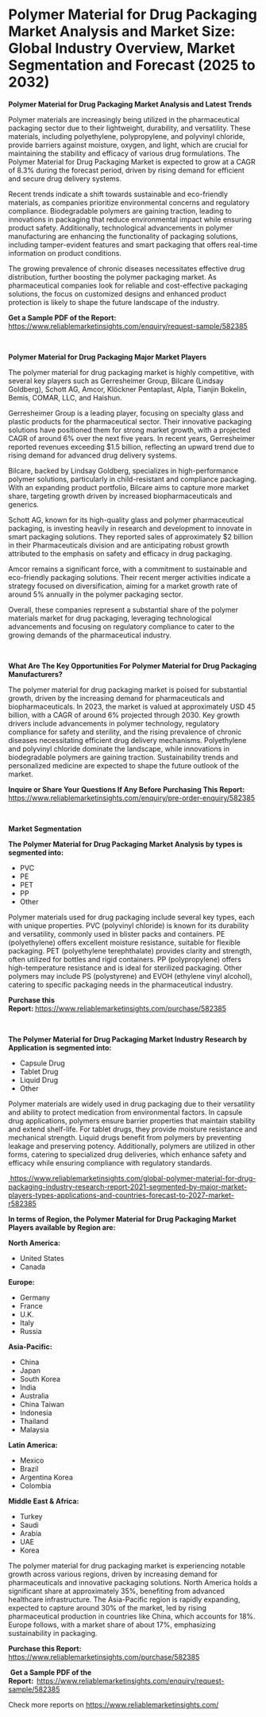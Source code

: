 <p><h1>Polymer Material for Drug Packaging Market Analysis and Market Size: Global Industry Overview, Market Segmentation and Forecast (2025 to 2032)</h1></p><p><strong>Polymer Material for Drug Packaging Market Analysis and Latest Trends</strong></p>
<p><p>Polymer materials are increasingly being utilized in the pharmaceutical packaging sector due to their lightweight, durability, and versatility. These materials, including polyethylene, polypropylene, and polyvinyl chloride, provide barriers against moisture, oxygen, and light, which are crucial for maintaining the stability and efficacy of various drug formulations. The Polymer Material for Drug Packaging Market is expected to grow at a CAGR of 8.3% during the forecast period, driven by rising demand for efficient and secure drug delivery systems.</p><p>Recent trends indicate a shift towards sustainable and eco-friendly materials, as companies prioritize environmental concerns and regulatory compliance. Biodegradable polymers are gaining traction, leading to innovations in packaging that reduce environmental impact while ensuring product safety. Additionally, technological advancements in polymer manufacturing are enhancing the functionality of packaging solutions, including tamper-evident features and smart packaging that offers real-time information on product conditions.</p><p>The growing prevalence of chronic diseases necessitates effective drug distribution, further boosting the polymer packaging market. As pharmaceutical companies look for reliable and cost-effective packaging solutions, the focus on customized designs and enhanced product protection is likely to shape the future landscape of the industry.</p></p>
<p><strong>Get a Sample PDF of the Report:&nbsp;</strong> <a href="https://www.reliablemarketinsights.com/enquiry/request-sample/582385?utm_campaign=3211&utm_medium=2&utm_source=Github&utm_content=ia&utm_term=23032025&utm_id=polymer-material-for-drug-packaging">https://www.reliablemarketinsights.com/enquiry/request-sample/582385</a></p>
<p>&nbsp;</p>
<p><strong>Polymer Material for Drug Packaging Major Market Players</strong></p>
<p><p>The polymer material for drug packaging market is highly competitive, with several key players such as Gerresheimer Group, Bilcare (Lindsay Goldberg), Schott AG, Amcor, Klöckner Pentaplast, Alpla, Tianjin Bokelin, Bemis, COMAR, LLC, and Haishun. </p><p>Gerresheimer Group is a leading player, focusing on specialty glass and plastic products for the pharmaceutical sector. Their innovative packaging solutions have positioned them for strong market growth, with a projected CAGR of around 6% over the next five years. In recent years, Gerresheimer reported revenues exceeding $1.5 billion, reflecting an upward trend due to rising demand for advanced drug delivery systems.</p><p>Bilcare, backed by Lindsay Goldberg, specializes in high-performance polymer solutions, particularly in child-resistant and compliance packaging. With an expanding product portfolio, Bilcare aims to capture more market share, targeting growth driven by increased biopharmaceuticals and generics.</p><p>Schott AG, known for its high-quality glass and polymer pharmaceutical packaging, is investing heavily in research and development to innovate in smart packaging solutions. They reported sales of approximately $2 billion in their Pharmaceuticals division and are anticipating robust growth attributed to the emphasis on safety and efficacy in drug packaging.</p><p>Amcor remains a significant force, with a commitment to sustainable and eco-friendly packaging solutions. Their recent merger activities indicate a strategy focused on diversification, aiming for a market growth rate of around 5% annually in the polymer packaging sector.</p><p>Overall, these companies represent a substantial share of the polymer materials market for drug packaging, leveraging technological advancements and focusing on regulatory compliance to cater to the growing demands of the pharmaceutical industry.</p></p>
<p>&nbsp;</p>
<p><strong>What Are The Key Opportunities For Polymer Material for Drug Packaging Manufacturers?</strong></p>
<p><p>The polymer material for drug packaging market is poised for substantial growth, driven by the increasing demand for pharmaceuticals and biopharmaceuticals. In 2023, the market is valued at approximately USD 45 billion, with a CAGR of around 6% projected through 2030. Key growth drivers include advancements in polymer technology, regulatory compliance for safety and sterility, and the rising prevalence of chronic diseases necessitating efficient drug delivery mechanisms. Polyethylene and polyvinyl chloride dominate the landscape, while innovations in biodegradable polymers are gaining traction. Sustainability trends and personalized medicine are expected to shape the future outlook of the market.</p></p>
<p><strong>Inquire or Share Your Questions If Any Before Purchasing This Report:</strong> <a href="https://www.reliablemarketinsights.com/enquiry/pre-order-enquiry/582385?utm_campaign=3211&utm_medium=2&utm_source=Github&utm_content=ia&utm_term=23032025&utm_id=polymer-material-for-drug-packaging">https://www.reliablemarketinsights.com/enquiry/pre-order-enquiry/582385</a></p>
<p>&nbsp;</p>
<p><strong>Market Segmentation</strong></p>
<p><strong>The Polymer Material for Drug Packaging Market Analysis by types is segmented into:</strong></p>
<p><ul><li>PVC</li><li>PE</li><li>PET</li><li>PP</li><li>Other</li></ul></p>
<p><p>Polymer materials used for drug packaging include several key types, each with unique properties. PVC (polyvinyl chloride) is known for its durability and versatility, commonly used in blister packs and containers. PE (polyethylene) offers excellent moisture resistance, suitable for flexible packaging. PET (polyethylene terephthalate) provides clarity and strength, often utilized for bottles and rigid containers. PP (polypropylene) offers high-temperature resistance and is ideal for sterilized packaging. Other polymers may include PS (polystyrene) and EVOH (ethylene vinyl alcohol), catering to specific packaging needs in the pharmaceutical industry.</p></p>
<p><strong>Purchase this Report:&nbsp;</strong><a href="https://www.reliablemarketinsights.com/purchase/582385?utm_campaign=3211&utm_medium=2&utm_source=Github&utm_content=ia&utm_term=23032025&utm_id=polymer-material-for-drug-packaging">https://www.reliablemarketinsights.com/purchase/582385</a></p>
<p>&nbsp;</p>
<p><strong>The Polymer Material for Drug Packaging Market Industry Research by Application is segmented into:</strong></p>
<p><ul><li>Capsule Drug</li><li>Tablet Drug</li><li>Liquid Drug</li><li>Other</li></ul></p>
<p><p>Polymer materials are widely used in drug packaging due to their versatility and ability to protect medication from environmental factors. In capsule drug applications, polymers ensure barrier properties that maintain stability and extend shelf-life. For tablet drugs, they provide moisture resistance and mechanical strength. Liquid drugs benefit from polymers by preventing leakage and preserving potency. Additionally, polymers are utilized in other forms, catering to specialized drug deliveries, which enhance safety and efficacy while ensuring compliance with regulatory standards.</p></p>
<p><a href="https://www.reliablemarketinsights.com/global-polymer-material-for-drug-packaging-industry-research-report-2021-segmented-by-major-market-players-types-applications-and-countries-forecast-to-2027-market-r582385?utm_campaign=3211&utm_medium=2&utm_source=Github&utm_content=ia&utm_term=23032025&utm_id=polymer-material-for-drug-packaging">&nbsp;https://www.reliablemarketinsights.com/global-polymer-material-for-drug-packaging-industry-research-report-2021-segmented-by-major-market-players-types-applications-and-countries-forecast-to-2027-market-r582385</a></p>
<p><strong>In terms of Region, the Polymer Material for Drug Packaging Market Players available by Region are:</strong></p>
<p>
    <p> <strong> North America: </strong>
        <ul>
            <li>United States</li>
            <li>Canada</li>
        </ul>
        </p> 
    <p> <strong> Europe: </strong>
        <ul>
            <li>Germany</li>
            <li>France</li>
            <li>U.K.</li>
            <li>Italy</li>
            <li>Russia</li>
        </ul>
        </p> 
    <p> <strong> Asia-Pacific: </strong>
        <ul>
            <li>China</li>
            <li>Japan</li>
            <li>South Korea</li>
            <li>India</li>
            <li>Australia</li>
            <li>China Taiwan</li>
            <li>Indonesia</li>
            <li>Thailand</li>
            <li>Malaysia</li>
        </ul>
        </p> 
    <p> <strong> Latin America: </strong>
        <ul>
            <li>Mexico</li>
            <li>Brazil</li>
            <li>Argentina Korea</li>
            <li>Colombia</li>
        </ul>
        </p> 
    <p> <strong> Middle East & Africa: </strong>
        <ul>
            <li>Turkey</li>
            <li>Saudi</li>
            <li>Arabia</li>
            <li>UAE</li>
            <li>Korea</li>
        </ul>
    </p>
    </p>
<p><p>The polymer material for drug packaging market is experiencing notable growth across various regions, driven by increasing demand for pharmaceuticals and innovative packaging solutions. North America holds a significant share at approximately 35%, benefiting from advanced healthcare infrastructure. The Asia-Pacific region is rapidly expanding, expected to capture around 30% of the market, led by rising pharmaceutical production in countries like China, which accounts for 18%. Europe follows, with a market share of about 17%, emphasizing sustainability in packaging.</p></p>
<p><strong>Purchase this Report: </strong><a href="https://www.reliablemarketinsights.com/purchase/582385?utm_campaign=3211&utm_medium=2&utm_source=Github&utm_content=ia&utm_term=23032025&utm_id=polymer-material-for-drug-packaging">https://www.reliablemarketinsights.com/purchase/582385</a></p>
<p>&nbsp;<strong>Get a Sample PDF of the Report:&nbsp;&nbsp;</strong><a href="https://www.reliablemarketinsights.com/enquiry/request-sample/582385?utm_campaign=3211&utm_medium=2&utm_source=Github&utm_content=ia&utm_term=23032025&utm_id=polymer-material-for-drug-packaging">https://www.reliablemarketinsights.com/enquiry/request-sample/582385</a></p>
<p><strong></strong></p>
<p>Check more reports on <a href="https://www.reliablemarketinsights.com/?utm_campaign=3211&utm_medium=2&utm_source=Github&utm_content=ia&utm_term=23032025&utm_id=polymer-material-for-drug-packaging">https://www.reliablemarketinsights.com/</a></p>